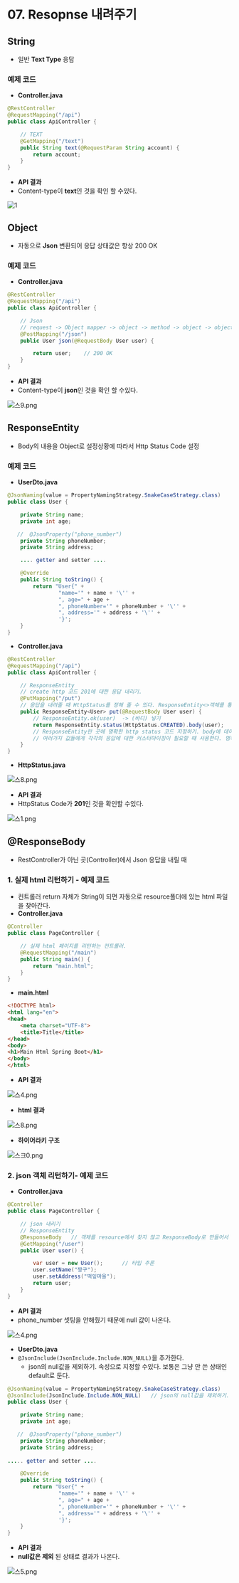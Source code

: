 # 07. Resopnse 내려주기

## String

- 일반 **Text Type** 응답

### 예제 코드

- **Controller.java**

```java
@RestController
@RequestMapping("/api")
public class ApiController {

    // TEXT
    @GetMapping("/text")
    public String text(@RequestParam String account) {
        return account;
    }
}
```

- **API 결과**
- Content-type이 **text**인 것을 확인 할 수있다.

![1](https://t1.daumcdn.net/cafeattach/1Dzpp/5adce16ef5a730f29e0c2fdffeb608f97ca9c652)

## Object

- 자동으로 **Json** 변환되어 응답 상태값은 항상 200 OK

### 예제 코드

- **Controller.java**

```java
@RestController
@RequestMapping("/api")
public class ApiController {

    // Json
    // request -> Object mapper -> object -> method -> object -> object mapper -> json -> response
    @PostMapping("/json")
    public User json(@RequestBody User user) {

        return user;    // 200 OK
    }
}
```

- **API 결과**
- Content-type이 **json**인 것을 확인 할 수있다.

![스9.png](https://t1.daumcdn.net/cafeattach/1Dzpp/dba1dffddbf2762d3ef5f038707b31f826ccd2a3)

## ResponseEntity

- Body의 내용을 Object로 설정상황에 따라서 Http Status Code 설정

### 예제 코드

- **UserDto.java**

```java
@JsonNaming(value = PropertyNamingStrategy.SnakeCaseStrategy.class)
public class User {

    private String name;
    private int age;

   //  @JsonProperty("phone_number")
    private String phoneNumber;
    private String address;

    .... getter and setter ....

    @Override
    public String toString() {
        return "User{" +
                "name='" + name + '\'' +
                ", age=" + age +
                ", phoneNumber='" + phoneNumber + '\'' +
                ", address='" + address + '\'' +
                '}';
    }
}
```

- **Controller.java**

```java
@RestController
@RequestMapping("/api")
public class ApiController {

    // ResponseEntity
    // create http 코드 201에 대한 응답 내리기.
    @PutMapping("/put")
    // 응답을 내려줄 때 HttpStatus를 정해 줄 수 있다. ResponseEntity<>객체를 통해서 내려준다.
    public ResponseEntity<User> put(@RequestBody User user) {
        // ResponseEntity.ok(user)  -> (바디) 넣기
        return ResponseEntity.status(HttpStatus.CREATED).body(user);
        // ResponseEntity란 곳에 명확한 http status 코드 지정하기. body에 데이터 넣기. 데이터도 오브젝트 매퍼를 통해서 json으로 바뀌어져서 내려간다.
        // 여러가지 값들에게 각각의 응답에 대한 커스터마이징이 필요할 때 사용한다. 명확하게 값을 만들어서 값을 만들어낸다.
    }
}
```

- **HttpStatus.java**

![스8.png](https://t1.daumcdn.net/cafeattach/1Dzpp/9340fe27adc0f7d4f12c75f28d6297ff4d6c2ad9)

- **API 결과**
- HttpStatus Code가 **201**인 것을 확인할 수있다.

![스1.png](https://t1.daumcdn.net/cafeattach/1Dzpp/eb80dfbd57d8a75f140112dee67824b25f325dca)

## @ResponseBody

- RestController가 아닌 곳(Controller)에서 Json 응답을 내릴 때

### 1. 실제 html 리턴하기 - 예제 코드

- 컨트롤러 return 자체가 String이 되면 자동으로 resource폴더에 있는 html 파일을 찾아간다.
- **Controller.java**

```java
@Controller
public class PageController {

    // 실제 html 페이지를 리턴하는 컨트롤러.
    @RequestMapping("/main")
    public String main() {
        return "main.html";
    }
}
```

- **main.html**

```html
<!DOCTYPE html>
<html lang="en">
<head>
    <meta charset="UTF-8">
    <title>Title</title>
</head>
<body>
<h1>Main Html Spring Boot</h1>
</body>
</html>
```

- **API 결과**

![스4.png](https://t1.daumcdn.net/cafeattach/1Dzpp/d3e2740156113cdd15a8f1a1aa0eef12449d9bc0)

- **html 결과**
    
![스8.png](https://t1.daumcdn.net/cafeattach/1Dzpp/3c3a8e95c178c80965971c869ae64b517e3edbe9)
    
- **하이어라키 구조**

![스크0.png](https://t1.daumcdn.net/cafeattach/1Dzpp/16d2b9fbc4c4b326070b11011e06e08d10e88c7c)

### 2. json 객체 리턴하기- 예제 코드

- **Controller.java**

```java
@Controller
public class PageController {

    // json 내리기
    // ResponseEntity
    @ResponseBody   // 객체를 resource에서 찾지 않고 ResponseBody로 만들어서 json객체로 리턴하겠다.
    @GetMapping("/user")
    public User user() {

        var user = new User();      // 타입 추론
        user.setName("짱구");
        user.setAddress("떡잎마을");
        return user;
    }
}
```

- **API 결과**
- phone_number 셋팅을 안해줬기 때문에 null 값이 나온다.

![스4.png](https://t1.daumcdn.net/cafeattach/1Dzpp/3ad029c5f842229de8c9fb0203cf1e11c9d1d1ca)

- **UserDto.java**
- `@JsonInclude(JsonInclude.Include.NON_NULL)`을 추가한다.
    - json의 null값을 제외하기. 속성으로 지정할 수있다. 보통은 그냥 안 쓴 상태인 default로 둔다.

```java
@JsonNaming(value = PropertyNamingStrategy.SnakeCaseStrategy.class)
@JsonInclude(JsonInclude.Include.NON_NULL)   // json의 null값을 제외하기. 속성으로 지정할 수있다. 보통은 그냥 default로 둔다.
public class User {

    private String name;
    private int age;

   //  @JsonProperty("phone_number")
    private String phoneNumber;
    private String address;
    
..... getter and setter ....

    @Override
    public String toString() {
        return "User{" +
                "name='" + name + '\'' +
                ", age=" + age +
                ", phoneNumber='" + phoneNumber + '\'' +
                ", address='" + address + '\'' +
                '}';
    }
}
```

- **API 결과**
- **null값은 제외** 된 상태로 결과가 나온다.

![스5.png](https://t1.daumcdn.net/cafeattach/1Dzpp/4fe44fc380edd89b35abc33dcb16fe4fed0c2f3c)
